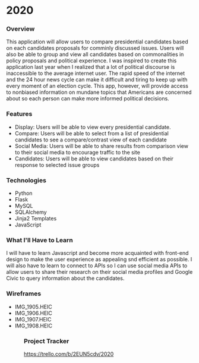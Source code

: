 # 2020

### Overview
This application will allow users to compare presidential candidates based on each candidates proposals for comminly discussed issues. Users will also be able to group and view all candidates based on commonalities in policy proposals and political experience. I was inspired to create this application last year when I realized that a lot of political discourse is inaccessible to the average internet user. The rapid speed of the internet and the 24 hour news cycle can make it difficult and tiring to keep up with every moment of an election cycle. This app, however, will provide access to nonbiased information on mundane topics that Americans are concerned about so each person can make more informed political decisions. 

### Features
<ul>
  <li> Display: Users will be able to view every presidential candidate. </li>
  <li> Compare: Users will be able to select from a list of presidential candidates to see a compare/contrast view of each candidate </li>
  <li> Social Media:  Users will be able to share results from comparison view to their social media to encourage traffic to the site </li>
  <li> Candidates: Users will be able to view candidates based on their response to selected issue groups </li>
</ul>

### Technologies
<ul> 
  <li> Python </li>
  <li> Flask</li>
  <li> MySQL </li>
  <li> SQLAlchemy</li>
  <li> Jinja2 Templates </li>
  <li> JavaScript </li> 
</ul>

### What I'll Have to Learn
I will have to learn Javascript and become more acquainted with front-end design to make the user experience as appealing snd efficient as possible. I will also have to learn to connect to APIs so I can use social media APIs to allow users to share their research on their social media profiles and Google Civic to query information about the candidates.

### Wireframes
<ul>
  <li> IMG_1905.HEIC </li>
  <li> IMG_1906.HEIC </li>
  <li>  IMG_1907.HEIC </li>
  <li> IMG_1908.HEIC </li>
 <ul>

### Project Tracker
https://trello.com/b/2EUN5cdv/2020
